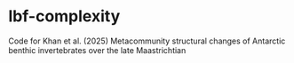 # lbf-complexity
Code for Khan et al. (2025) Metacommunity structural changes of Antarctic benthic invertebrates over the late Maastrichtian 
